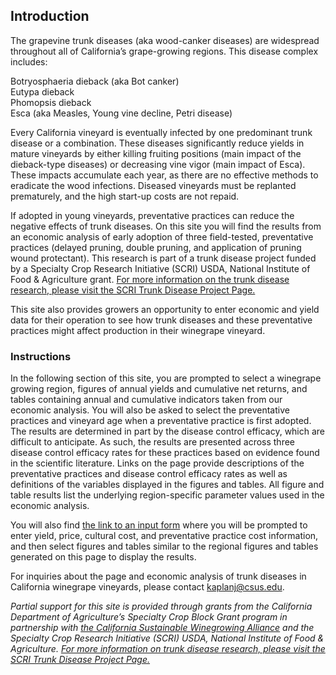 ## Introduction

The grapevine trunk diseases (aka wood-canker diseases) are widespread throughout all of California’s grape-growing regions. This disease complex includes:  

Botryosphaeria dieback (aka Bot canker)  
Eutypa dieback  
Phomopsis dieback  
Esca (aka Measles, Young vine decline, Petri disease)  
 
Every California vineyard is eventually infected by one predominant trunk disease or a combination. These diseases significantly reduce yields in mature vineyards by either killing fruiting positions (main impact of the dieback-type diseases) or decreasing vine vigor (main impact of Esca). These impacts accumulate each year, as there are no effective methods to eradicate the wood infections. Diseased vineyards must be replanted prematurely, and the high start-up costs are not repaid.

If adopted in young vineyards, preventative practices can reduce the negative effects of trunk diseases. On this site you will find the results from an economic analysis of early adoption of three field-tested, preventative practices (delayed pruning, double pruning, and application of pruning wound protectant). This research is part of a trunk disease project funded by a Specialty Crop Research Initiative (SCRI) USDA, National Institute of Food &amp; Agriculture grant. [For more information on the trunk disease research, please visit the SCRI Trunk Disease Project Page.](http://treeandvinetrunkdiseases.org)
 
 This site also provides growers an opportunity to enter economic and yield data for their operation to see how trunk diseases and these preventative practices might affect production in their winegrape vineyard.

### Instructions

In the following section of this site, you are prompted to select a winegrape growing region, figures of annual yields and cumulative net returns, and tables containing annual and cumulative indicators taken from our economic analysis. You will also be asked to select the preventative practices and vineyard age when a preventative practice is first adopted. The results are determined in part by the disease control efficacy, which are difficult to anticipate. As such, the results are presented across three disease control efficacy rates for these practices based on evidence found in the scientific literature. Links on the page provide descriptions of the preventative practices and disease control efficacy rates as well as definitions of the variables displayed in the figures and tables. All figure and table results list the underlying region-specific parameter values used in the economic analysis.

You will also find [the link to an input form](custom-parameters.html) where you will be prompted to enter yield, price, cultural cost, and preventative practice cost information, and then select figures and tables similar to the regional figures and tables generated on this page to display the results.

For inquiries about the page and economic analysis of trunk diseases in California winegrape vineyards, please contact [kaplanj@csus.edu](mailto:kaplanj@csus.edu).  

*Partial support for this site is provided through grants from the California Department of Agriculture’s Specialty Crop Block Grant program in partnership with [the California Sustainable Winegrowing Alliance](http://sustainablewinegrowing.org) and the Specialty Crop Research Initiative (SCRI) USDA, National Institute of Food &amp; Agriculture. [For more information on trunk disease research, please visit the SCRI Trunk Disease Project Page.](http://treeandvinetrunkdiseases.org)*